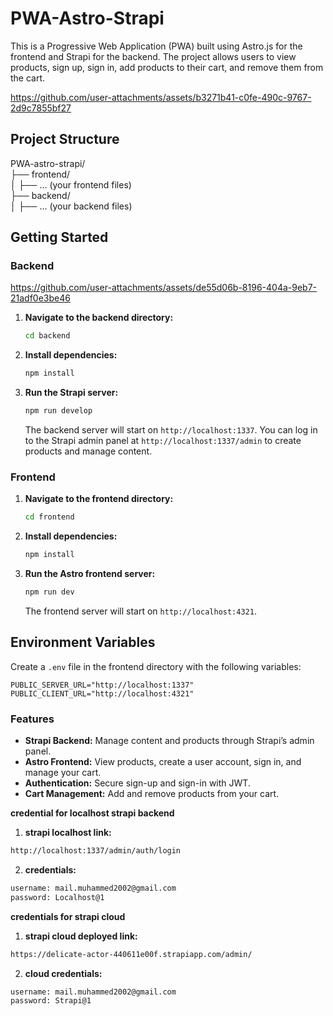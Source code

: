
# PWA-Astro-Strapi

This is a Progressive Web Application (PWA) built using Astro.js for the frontend and Strapi for the backend. The project allows users to view products, sign up, sign in, add products to their cart, and remove them from the cart.


https://github.com/user-attachments/assets/b3271b41-c0fe-490c-9767-2d9c7855bf27

## Project Structure

PWA-astro-strapi/<br>
├── frontend/<br>
│   ├── ... (your frontend files)<br>
├── backend/<br>
│   ├── ... (your backend files)




## Getting Started

### Backend



https://github.com/user-attachments/assets/de55d06b-8196-404a-9eb7-21adf0e3be46



1. **Navigate to the backend directory:**

   ```bash
   cd backend
   ```

2. **Install dependencies:**

   ```bash
   npm install
   ```

3. **Run the Strapi server:**

   ```bash
   npm run develop
   ```

   The backend server will start on `http://localhost:1337`. You can log in to the Strapi admin panel at `http://localhost:1337/admin` to create products and manage content.

### Frontend

1. **Navigate to the frontend directory:**

   ```bash
   cd frontend
   ```

2. **Install dependencies:**

  

   ```bash
   npm install
   ```

3. **Run the Astro frontend server:**


   ```bash
   npm run dev
   ```

   The frontend server will start on `http://localhost:4321`.

## Environment Variables

Create a `.env` file in the frontend directory with the following variables:

```
PUBLIC_SERVER_URL="http://localhost:1337"
PUBLIC_CLIENT_URL="http://localhost:4321"
```

### Features

- **Strapi Backend:** Manage content and products through Strapi’s admin panel.
- **Astro Frontend:** View products, create a user account, sign in, and manage your cart.
- **Authentication:** Secure sign-up and sign-in with JWT.
- **Cart Management:** Add and remove products from your cart.



**credential for localhost strapi backend**
1. **strapi localhost link:**
```bash
http://localhost:1337/admin/auth/login
```
2. **credentials:**
```bash
username: mail.muhammed2002@gmail.com
password: Localhost@1
```

**credentials for strapi cloud**
1. **strapi cloud deployed link:**
```bash
https://delicate-actor-440611e00f.strapiapp.com/admin/
```

2. **cloud credentials:**
```bash
username: mail.muhammed2002@gmail.com
password: Strapi@1
```

